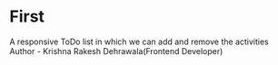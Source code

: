 # First
A responsive ToDo list in which we can add and remove the activities
<br>
Author - Krishna Rakesh Dehrawala(Frontend Developer)
